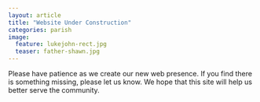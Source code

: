 ```yaml
---
layout: article
title: "Website Under Construction"
categories: parish
image:
  feature: lukejohn-rect.jpg
  teaser: father-shawn.jpg
---
```


Please have patience as we create our new web presence. If you find there is something missing, please let us know. We hope that this site will help us better serve the community. 